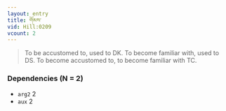 ```yaml
---
layout: entry
title: གོམས་
vid: Hill:0209
vcount: 2
---
```

> To be accustomed to, used to DK\. To become familiar with, used to DS\. To become accustomed to, to become familiar with TC\.


### Dependencies (N = 2)
* `arg2` 2
* `aux` 2
